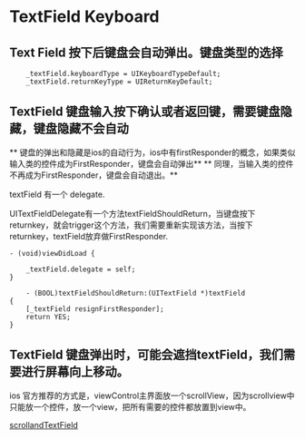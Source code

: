 # TextField Keyboard

## Text Field 按下后键盘会自动弹出。键盘类型的选择
```objc
    _textField.keyboardType = UIKeyboardTypeDefault;
    _textField.returnKeyType = UIReturnKeyDefault;

```

## TextField 键盘输入按下确认或者返回键，需要键盘隐藏，键盘隐藏不会自动
** 键盘的弹出和隐藏是ios的自动行为，ios中有firstResponder的概念，如果类似输入类的控件成为FirstResponder，键盘会自动弹出**
** 同理，当输入类的控件不再成为FirstResponder，键盘会自动退出。**

textField 有一个<UITextFieldDelegate> delegate.

UITextFieldDelegate有一个方法textFieldShouldReturn，当键盘按下returnkey，就会trigger这个方法，我们需要重新实现该方法，当按下returnkey，textField放弃做FirstResponder.

```objc
- (void)viewDidLoad {

    _textField.delegate = self;
}

	- (BOOL)textFieldShouldReturn:(UITextField *)textField
{
    [_textField resignFirstResponder];
    return YES;
}

```

## TextField 键盘弹出时，可能会遮挡textField，我们需要进行屏幕向上移动。
ios 官方推荐的方式是，viewControl主界面放一个scrollView，因为scrollview中只能放一个控件，放一个view，把所有需要的控件都放置到view中。

[scrollandTextField](https://stackoverflow.com/questions/37223709/using-scroll-view-with-autolayout-swift)